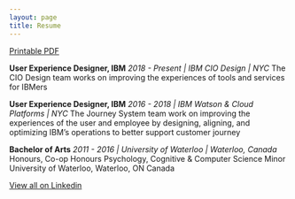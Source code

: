 ```yaml
---
layout: page
title: Resume
---
```


[Printable PDF](/resume.pdf)

**User Experience Designer, IBM**
_2018 - Present   | IBM CIO Design | NYC_
The CIO Design team works on improving the experiences of tools and services for IBMers

**User Experience Designer, IBM**
_2016 - 2018  | IBM Watson & Cloud Platforms |  NYC_
The Journey System team work on improving the experiences of the user and employee by designing, aligning, and optimizing IBM’s operations to better support customer journey

**Bachelor of Arts**
_2011 - 2016  | University of Waterloo |  Waterloo, Canada_
Honours, Co-op Honours Psychology, Cognitive & Computer Science Minor
University of Waterloo, Waterloo, ON Canada

[View all on Linkedin](https://www.linkedin.com/in/annanguyen42/)